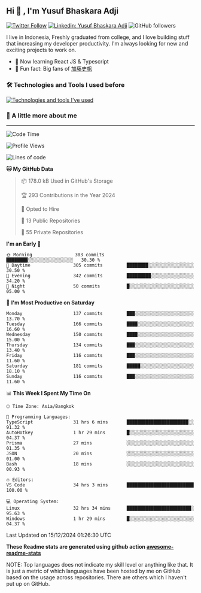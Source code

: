 ## Hi 👋 , I'm Yusuf Bhaskara Adji

[![Twitter Follow](https://img.shields.io/twitter/follow/frelein_asli?label=Follow)](https://twitter.com/intent/follow?screen_name=frelein_asli)
[![Linkedin: Yusuf Bhaskara Adji](https://img.shields.io/badge/-yusufadji-blue?style=flat-square&logo=Linkedin&logoColor=white&link=https://www.linkedin.com/in/yusuf-bhaskara-adji/)](https://www.linkedin.com/in/yusuf-bhaskara-adji/)
![GitHub followers](https://img.shields.io/github/followers/yusufadji?label=Follow&style=social)

I live in Indonesia, Freshly graduated from college, and I love building stuff that increasing my developer productivity. I'm always looking for new and exciting projects to work on.

- 🌱 Now learning React JS & Typescript
- 🐻 Fun fact: Big fans of [加藤史帆](https://www.instagram.com/katoshi.official/)

### 🛠️ Technologies and Tools I used before

[![Technologies and tools I've used](https://skillicons.dev/icons?i=html,css,js,ts,php,python,kotlin,tailwind,bootstrap,next,express,sequelize,mysql,prisma,firebase,vercel,vscode,androidstudio,bash,git,postman,figma,docker,linux&perline=12)](#)

### 🐣 A little more about me

---

<!--START_SECTION:waka-->
![Code Time](http://img.shields.io/badge/Code%20Time-1%2C172%20hrs%2045%20mins-blue)

![Profile Views](http://img.shields.io/badge/Profile%20Views-0-blue)

![Lines of code](https://img.shields.io/badge/From%20Hello%20World%20I%27ve%20Written-696.7%20thousand%20lines%20of%20code-blue)

**🐱 My GitHub Data** 

> 📦 178.0 kB Used in GitHub's Storage 
 > 
> 🏆 293 Contributions in the Year 2024
 > 
> 💼 Opted to Hire
 > 
> 📜 13 Public Repositories 
 > 
> 🔑 55 Private Repositories 
 > 
**I'm an Early 🐤** 

```text
🌞 Morning                303 commits         ████████░░░░░░░░░░░░░░░░░   30.30 % 
🌆 Daytime                305 commits         ████████░░░░░░░░░░░░░░░░░   30.50 % 
🌃 Evening                342 commits         █████████░░░░░░░░░░░░░░░░   34.20 % 
🌙 Night                  50 commits          █░░░░░░░░░░░░░░░░░░░░░░░░   05.00 % 
```
📅 **I'm Most Productive on Saturday** 

```text
Monday                   137 commits         ███░░░░░░░░░░░░░░░░░░░░░░   13.70 % 
Tuesday                  166 commits         ████░░░░░░░░░░░░░░░░░░░░░   16.60 % 
Wednesday                150 commits         ████░░░░░░░░░░░░░░░░░░░░░   15.00 % 
Thursday                 134 commits         ███░░░░░░░░░░░░░░░░░░░░░░   13.40 % 
Friday                   116 commits         ███░░░░░░░░░░░░░░░░░░░░░░   11.60 % 
Saturday                 181 commits         █████░░░░░░░░░░░░░░░░░░░░   18.10 % 
Sunday                   116 commits         ███░░░░░░░░░░░░░░░░░░░░░░   11.60 % 
```


📊 **This Week I Spent My Time On** 

```text
🕑︎ Time Zone: Asia/Bangkok

💬 Programming Languages: 
TypeScript               31 hrs 6 mins       ███████████████████████░░   91.32 % 
AutoHotkey               1 hr 29 mins        █░░░░░░░░░░░░░░░░░░░░░░░░   04.37 % 
Prisma                   27 mins             ░░░░░░░░░░░░░░░░░░░░░░░░░   01.35 % 
JSON                     20 mins             ░░░░░░░░░░░░░░░░░░░░░░░░░   01.00 % 
Bash                     18 mins             ░░░░░░░░░░░░░░░░░░░░░░░░░   00.93 % 

🔥 Editors: 
VS Code                  34 hrs 3 mins       █████████████████████████   100.00 % 

💻 Operating System: 
Linux                    32 hrs 34 mins      ████████████████████████░   95.63 % 
Windows                  1 hr 29 mins        █░░░░░░░░░░░░░░░░░░░░░░░░   04.37 % 
```


 Last Updated on 15/12/2024 01:26:30 UTC
<!--END_SECTION:waka-->

**These Readme stats are generated using github action [awesome-readme-stats](https://github.com/anmol098/waka-readme-stats)**

NOTE: Top languages does not indicate my skill level or anything like that. It is just a metric of which languages have been hosted by me on GitHub based on the usage across repositories. There are others which I haven't put up on GitHub.
